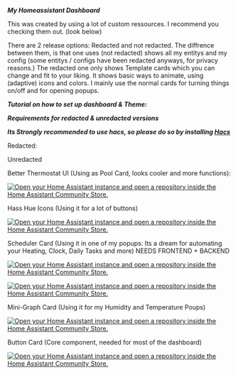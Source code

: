 ***My Homeassistant Dashboard***

This was created by using a lot of custom ressources. I recommend you checking them out. (look below)

There are 2 release options: Redacted and not redacted.
The diffrence between them, is that one uses (not redacted) shows all my entitys and my config (some entitys / configs have been redacted anyways, for privacy reasons.)
The redacted one only shows Template cards which you can change and fit to your liking. It shows basic ways to animate, using (adaptive) icons and colors.
I mainly use the normal cards for turning things on/off and for opening popups.

***Tutorial on how to set up dashboard & Theme:***



***Requirements for redacted & unredacted versions***

___Its Strongly recommended to use hacs, so please do so by installing  [Hacs](https://hacs.xyz/docs/setup/download)___

Redacted:

Unredacted

Better Thermostat UI (Using as Pool Card, looks cooler and more functions):

[![Open your Home Assistant instance and open a repository inside the Home Assistant Community Store.](https://my.home-assistant.io/badges/hacs_repository.svg)](https://my.home-assistant.io/redirect/hacs_repository/?owner=KartoffelToby&repository=better-thermostat-ui-card&category=plugin)

Hass Hue Icons (Using it for a lot of buttons)

[![Open your Home Assistant instance and open a repository inside the Home Assistant Community Store.](https://my.home-assistant.io/badges/hacs_repository.svg)](https://my.home-assistant.io/redirect/hacs_repository/?owner=arallsopp&repository=hass-hue-icons&category=plugin)

Scheduler Card (Using it in one of my popups: Its a dream for automating your Heating, Clock, Daily Tasks and more) NEEDS FRONTEND + BACKEND

[![Open your Home Assistant instance and open a repository inside the Home Assistant Community Store.](https://my.home-assistant.io/badges/hacs_repository.svg)](https://my.home-assistant.io/redirect/hacs_repository/?owner=nielsfaber&repository=scheduler-card&category=plugin)

[![Open your Home Assistant instance and open a repository inside the Home Assistant Community Store.](https://my.home-assistant.io/badges/hacs_repository.svg)](https://my.home-assistant.io/redirect/hacs_repository/?owner=nielsfaber&repository=scheduler-component&category=integration)

Mini-Graph Card (Using it for my Humidity and Temperature Poups)

[![Open your Home Assistant instance and open a repository inside the Home Assistant Community Store.](https://my.home-assistant.io/badges/hacs_repository.svg)](https://my.home-assistant.io/redirect/hacs_repository/?owner=kalkih&repository=mini-graph-card&category=plugin)

Button Card (Core component, needed for most of the dashboard)

[![Open your Home Assistant instance and open a repository inside the Home Assistant Community Store.](https://my.home-assistant.io/badges/hacs_repository.svg)](https://my.home-assistant.io/redirect/hacs_repository/?owner=custom-cards&repository=button-card&category=plugin)

